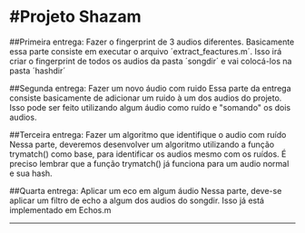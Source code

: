 #Projeto Shazam
===


##Primeira entrega: Fazer o fingerprint de 3 audios diferentes.
    Basicamente essa parte consiste em executar o arquivo ´extract_feactures.m´.
    Isso irá criar o fingerprint de todos os audios da pasta ´songdir´ e vai colocá-los na pasta ´hashdir´

##Segunda entrega: Fazer um novo áudio com ruido
    Essa parte da entrega consiste basicamente de adicionar um ruido à um dos audios do projeto.
    Isso pode ser feito utilizando algum áudio como ruído e "somando" os dois audios.

##Terceira entrega: Fazer um algoritmo que identifique o audio com ruído
    Nessa parte, deveremos desenvolver um algoritmo utilizando a função trymatch() como base,
    para identificar os audios mesmo com os ruídos. É preciso lembrar que a função trymatch()
    já funciona para um audio normal e sua hash.

##Quarta entrega: Aplicar um eco em algum áudio
    Nessa parte, deve-se aplicar um filtro de echo a algum dos audios do songdir. Isso já está implementado em Echos.m
    
---



